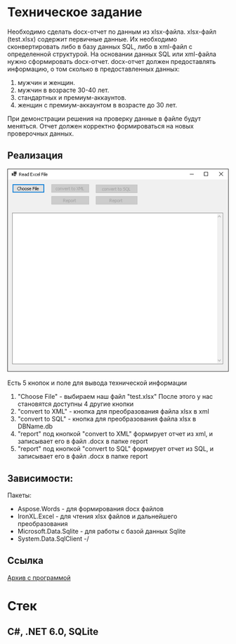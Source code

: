 # Техническое задание
Необходимо сделать docx-отчет по данным из xlsx-файла.
xlsx-файл (test.xlsx) содержит первичные данные.
Их необходимо сконвертировать либо в базу данных SQL, либо в xml-файл с определенной структурой.
На основании данных SQL или xml-файла нужно сформировать docx-отчет.
docx-отчет должен предоставлять информацию, о том сколько в предоставленных данных:
1. мужчин и женщин.
2. мужчин в возрасте 30-40 лет.
3. стандартных и премиум-аккаунтов.
4. женщин с премиум-аккаунтом в возрасте до 30 лет.

При демонстрации решения на проверку данные в файле будут меняться. Отчет должен корректно формироваться на новых проверочных данных.

## Реализация
![Скриншот программы](img/program.png)

Есть 5 кнопок и поле для вывода технической информации

1. "Choose File" - выбираем наш файл "test.xlsx"
После этого у нас становятся доступны 4 другие кнопки
2. "convert to XML" - кнопка для преобразования файла xlsx в xml
3. "convert to SQL" - кнопка для преобразования файла xlsx в DBName.db
4. "report" под кнопкой "convert to XML" формирует отчет из xml, и записывает его в файл .docx в папке report
5. "report" под кнопкой "convert to SQL" формирует отчет из SQL, и записывает его в файл .docx в папке report

## Зависимости:
Пакеты:
* Aspose.Words - для формирования docx файлов
* IronXL.Excel - для чтения xlsx файлов и дальнейшего преобразования
* Microsoft.Data.Sqlite   - для работы с базой данных Sqlite
* System.Data.SqlClient   -/

## Ссылка
[Архив с программой](release.zip)

# Стек
## С#, .NET 6.0, SQLite


